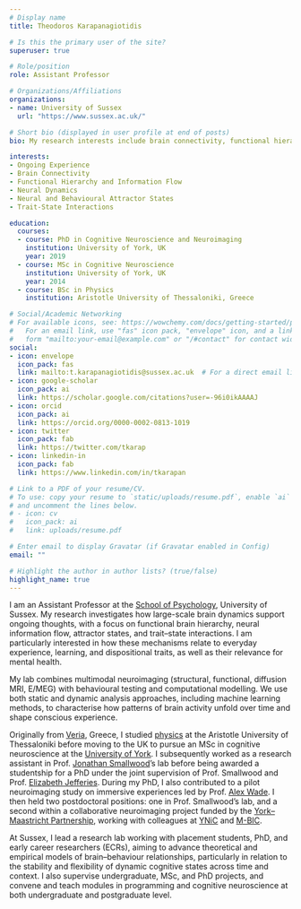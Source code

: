 ```yaml
---
# Display name
title: Theodoros Karapanagiotidis

# Is this the primary user of the site?
superuser: true

# Role/position
role: Assistant Professor

# Organizations/Affiliations
organizations:
- name: University of Sussex
  url: "https://www.sussex.ac.uk/"

# Short bio (displayed in user profile at end of posts)
bio: My research interests include brain connectivity, functional hierarchy, and neural dynamics.

interests:
- Ongoing Experience
- Brain Connectivity
- Functional Hierarchy and Information Flow
- Neural Dynamics
- Neural and Behavioural Attractor States
- Trait-State Interactions

education:
  courses:
  - course: PhD in Cognitive Neuroscience and Neuroimaging
    institution: University of York, UK
    year: 2019
  - course: MSc in Cognitive Neuroscience
    institution: University of York, UK
    year: 2014
  - course: BSc in Physics
    institution: Aristotle University of Thessaloniki, Greece

# Social/Academic Networking
# For available icons, see: https://wowchemy.com/docs/getting-started/page-builder/#icons
#   For an email link, use "fas" icon pack, "envelope" icon, and a link in the
#   form "mailto:your-email@example.com" or "/#contact" for contact widget.
social:
- icon: envelope
  icon_pack: fas
  link: mailto:t.karapanagiotidis@sussex.ac.uk  # For a direct email link, use "mailto:test@example.org".
- icon: google-scholar
  icon_pack: ai
  link: https://scholar.google.com/citations?user=-96i0ikAAAAJ
- icon: orcid
  icon_pack: ai
  link: https://orcid.org/0000-0002-0813-1019
- icon: twitter
  icon_pack: fab
  link: https://twitter.com/tkarap
- icon: linkedin-in
  icon_pack: fab
  link: https://www.linkedin.com/in/tkarapan

# Link to a PDF of your resume/CV.
# To use: copy your resume to `static/uploads/resume.pdf`, enable `ai` icons in `params.toml`, 
# and uncomment the lines below.
# - icon: cv
#   icon_pack: ai
#   link: uploads/resume.pdf

# Enter email to display Gravatar (if Gravatar enabled in Config)
email: ""

# Highlight the author in author lists? (true/false)
highlight_name: true
---
```


I am an Assistant Professor at the [School of Psychology](https://www.sussex.ac.uk/schools/psychology/), University of Sussex. My research investigates how large-scale brain dynamics support ongoing thoughts, with a focus on functional brain hierarchy, neural information flow, attractor states, and trait–state interactions. I am particularly interested in how these mechanisms relate to everyday experience, learning, and dispositional traits, as well as their relevance for mental health.

My lab combines multimodal neuroimaging (structural, functional, diffusion MRI, E/MEG) with behavioural testing and computational modelling. We use both static and dynamic analysis approaches, including machine learning methods, to characterise how patterns of brain activity unfold over time and shape conscious experience.

Originally from [Veria](https://en.wikipedia.org/wiki/Veria), Greece, I studied [physics](https://www.physics.auth.gr/en) at the Aristotle University of Thessaloniki before moving to the UK to pursue an MSc in cognitive neuroscience at the [University of York](https://www.york.ac.uk/psychology). I subsequently worked as a research assistant in Prof. [Jonathan Smallwood](https://www.queensu.ca/psychology/people/jonathan-smallwood)’s lab before being awarded a studentship for a PhD under the joint supervision of Prof. Smallwood and Prof. [Elizabeth Jefferies](https://www.york.ac.uk/psychology/staff/academicstaff/ej514). During my PhD, I also contributed to a pilot neuroimaging study on immersive experiences led by Prof. [Alex Wade](https://www.york.ac.uk/psychology/staff/academicstaff/alex-wade). I then held two postdoctoral positions: one in Prof. Smallwood’s lab, and a second within a collaborative neuroimaging project funded by the [York–Maastricht Partnership](https://www.york.ac.uk/maastricht), working with colleagues at [YNiC](https://www.ynic.york.ac.uk/) and [M-BIC](https://www.maastrichtuniversity.nl/research/maastricht-brain-imaging-centre).

At Sussex, I lead a research lab working with placement students, PhD, and early career researchers (ECRs), aiming to advance theoretical and empirical models of brain–behaviour relationships, particularly in relation to the stability and flexibility of dynamic cognitive states across time and context. I also supervise undergraduate, MSc, and PhD projects, and convene and teach modules in programming and cognitive neuroscience at both undergraduate and postgraduate level.
